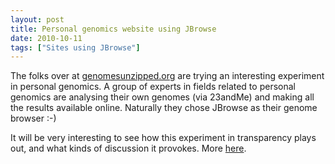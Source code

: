 ```yaml
---
layout: post
title: Personal genomics website using JBrowse
date: 2010-10-11
tags: ["Sites using JBrowse"]
---
```


The folks over at [genomesunzipped.org](http://www.genomesunzipped.org/2010/10/our-genomes-unzipped.php) are trying an interesting experiment in personal genomics. A group of experts in fields related to personal genomics are analysing their own genomes (via 23andMe) and making all the results available online. Naturally they chose JBrowse as their genome browser :-)

It will be very interesting to see how this experiment in transparency plays out, and what kinds of discussion it provokes. More [here](http://www.genomesunzipped.org/2010/10/our-genomes-unzipped.php).